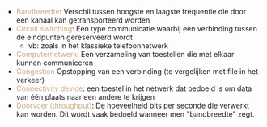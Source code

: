 - <span style="color:#c8ab83;">Bandbreedte</span>: Verschil tussen hoogste en laagste frequentie die door een kanaal kan getransporteerd worden
- <span style="color:#c8ab83;">Circuit switching</span>: Een type communicatie waarbij een verbinding tussen de eindpunten gereserveerd wordt
	- vb: zoals in het klassieke telefoonnetwerk
- <span style="color:#c8ab83;">Computernetwerk</span>: Een verzameling van toestellen die met elkaar kunnen communiceren
- <span style="color:#c8ab83;">Congestion</span> Opstopping van een verbinding (te vergelijken met file in het verkeer)
- <span style="color:#c8ab83;">Connectivity device</span>: een toestel in het netwerk dat bedoeld is om data van één plaats naar een andere te krijgen
- <span style="color:#c8ab83;">Doorvoer (throughput)</span>: De hoeveelheid bits per seconde die verwerkt kan worden. Dit wordt vaak bedoeld wanneer men "bandbreedte" zegt.